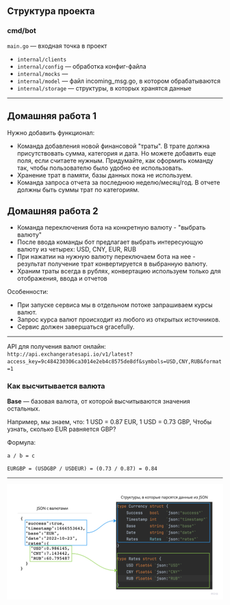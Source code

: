 
## Структура проекта
### cmd/bot
`main.go` — входная точка в проект

- `internal/clients`
- `internal/config` — обработка конфиг-файла
- `internal/mocks` —
- `internal/model` — файл incoming_msg.go, в котором обрабатываются
- `internal/storage` — структуры, в которых хранятся данные

-----------

## Домашняя работа 1
Нужно добавить функционал:
- Команда добавления новой финансовой "траты". В трате должна присутствовать сумма, категория и дата. Но можете добавить еще поля, если считаете нужным. Придумайте, как оформить команду так, чтобы пользователю было удобно ее использовать.
- Хранение трат в памяти, базы данных пока не используем.
- Команда запроса отчета за последнюю неделю/месяц/год. В отчете должны быть суммы трат по категориям.

## Домашняя работа 2
- Команда переключения бота на конкретную валюту - "выбрать валюту"
- После ввода команды бот предлагает выбрать интересующую валюту из четырех: USD, CNY, EUR, RUB
- При нажатии на нужную валюту переключаем бота на нее - результат получение трат конвертируется в выбранную валюту.
- Храним траты всегда в рублях, конвертацию используем только для отображения, ввода и отчетов
                     
Особенности:
- При запуске сервиса мы в отдельном потоке запрашиваем курсы валют.
- Запрос курса валют происходит из любого из открытых источников.
- Сервис должен завершаться gracefully.

--------

API для получения валют онлайн: `http://api.exchangeratesapi.io/v1/latest?access_key=9c484230306ca3014e2eb4c8575de8df&symbols=USD,CNY,RUB&format=1`

### Как высчитывается валюта
**Base** — базовая валюта, от которой высчитываются значения остальных. 

Например, мы знаем, что: 
1 USD = 0.87 EUR, 
1 USD = 0.73 GBP, 
Чтобы узнать, сколько EUR равняется GBP?

Формула: 
```
a / b = c
```

```
EURGBP = (USDGBP / USDEUR) = (0.73 / 0.87) = 0.84
```

-------


![image info](./img/img.png)

